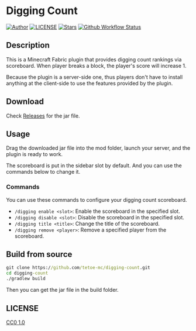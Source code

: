 # Digging Count

[![Author](https://img.shields.io/badge/Author-NriotHrreion-red.svg "Author")](https://github.com/NriotHrreion)
[![LICENSE](https://img.shields.io/badge/License-CC0_1.0-green.svg "LICENSE")](./LICENSE)
[![Stars](https://img.shields.io/github/stars/tetoe-mc/digging-count.svg?label=Stars&style=flat)](https://github.com/tetoe-mc/digging-count/stargazers)
[![Github Workflow Status](https://img.shields.io/github/actions/workflow/status/tetoe-mc/digging-count/build.yml)](https://github.com/tetoe-mc/digging-count/actions/workflows/build.yml)

## Description

This is a Minecraft Fabric plugin that provides digging count rankings via scoreboard. When player breaks a block, the player's score will increase 1.

Because the plugin is a server-side one, thus players don't have to install anything at the client-side to use the features provided by the plugin.

## Download

Check [Releases](https://github.com/tetoe-mc/digging-count/releases) for the jar file.

## Usage

Drag the downloaded jar file into the mod folder, launch your server, and the plugin is ready to work.

The scoreboard is put in the sidebar slot by default. And you can use the commands below to change it.

### Commands

You can use these commands to configure your digging count scoreboard.

- `/digging enable <slot>`: Enable the scoreboard in the specified slot.
- `/digging disable <slot>`: Disable the scoreboard in the specified slot.
- `/digging title <title>`: Change the title of the scoreboard.
- `/digging remove <player>`: Remove a specified player from the scoreboard.

## Build from source

```cmd
git clone https://github.com/tetoe-mc/digging-count.git
cd digging-count
./gradlew build
```

Then you can get the jar file in the build folder.

## LICENSE

[CC0 1.0](./LICENSE)
